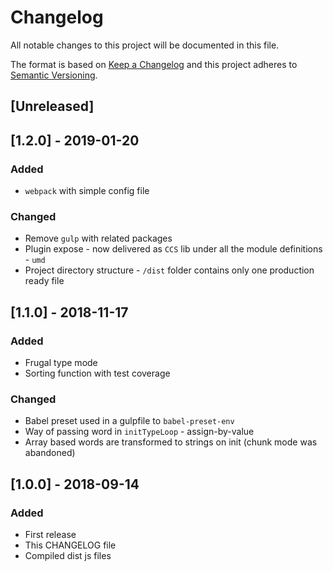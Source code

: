 # Changelog
All notable changes to this project will be documented in this file.

The format is based on [Keep a Changelog](http://keepachangelog.com/en/1.0.0/)
and this project adheres to [Semantic Versioning](http://semver.org/spec/v2.0.0.html).

## [Unreleased]

## [1.2.0] - 2019-01-20
### Added
- `webpack` with simple config file

### Changed
- Remove `gulp` with related packages
- Plugin expose - now delivered as `CCS` lib under all the module definitions - `umd`
- Project directory structure - `/dist` folder contains only one production ready file

## [1.1.0] - 2018-11-17
### Added
- Frugal type mode
- Sorting function with test coverage

### Changed
- Babel preset used in a gulpfile to `babel-preset-env`
- Way of passing word in `initTypeLoop` - assign-by-value
- Array based words are transformed to strings on init (chunk mode was abandoned)

## [1.0.0] - 2018-09-14
### Added
- First release
- This CHANGELOG file
- Compiled dist js files
